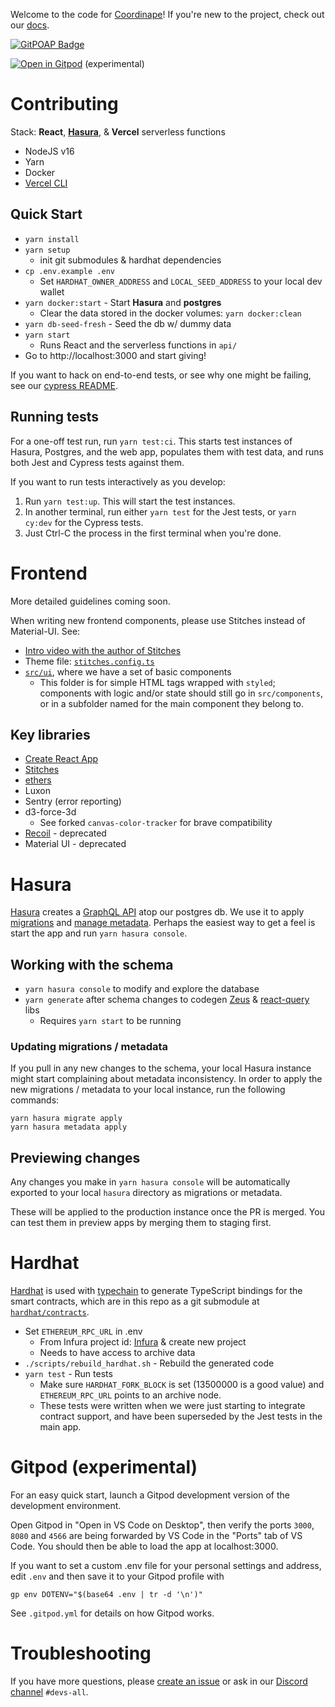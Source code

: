 Welcome to the code for [Coordinape](coordinape.com)! If you're new to the project, check out our [docs](https://docs.coordinape.com/).

[![GitPOAP Badge](https://public-api.gitpoap.io/v1/repo/coordinape/coordinape/badge)](https://www.gitpoap.io/gh/coordinape/coordinape)

[![Open in Gitpod](https://gitpod.io/button/open-in-gitpod.svg)](https://gitpod.io/#https://github.com/coordinape/coordinape) (experimental)

# Contributing

Stack: **React**, [**Hasura**](#hasura), & **Vercel** serverless functions

- NodeJS v16
- Yarn
- Docker
- [Vercel CLI](https://vercel.com/cli)

## Quick Start

- `yarn install`
- `yarn setup`
  - init git submodules & hardhat dependencies
- `cp .env.example .env`
  - Set `HARDHAT_OWNER_ADDRESS` and `LOCAL_SEED_ADDRESS` to your local dev wallet
- `yarn docker:start` - Start **Hasura** and **postgres**
  - Clear the data stored in the docker volumes: `yarn docker:clean`
- `yarn db-seed-fresh` - Seed the db w/ dummy data
- `yarn start`
  - Runs React and the serverless functions in `api/`
- Go to http://localhost:3000 and start giving!

If you want to hack on end-to-end tests, or see why one might be failing,
see our [cypress README](./cypress/README.md).

## Running tests

For a one-off test run, run `yarn test:ci`. This starts test instances of Hasura, Postgres, and the web app, populates them with test data, and runs both Jest and Cypress tests against them.

If you want to run tests interactively as you develop:

1. Run `yarn test:up`. This will start the test instances.
2. In another terminal, run either `yarn test` for the Jest tests, or `yarn cy:dev` for the Cypress tests.
3. Just Ctrl-C the process in the first terminal when you're done.

# Frontend

More detailed guidelines coming soon.

When writing new frontend components, please use Stitches instead of Material-UI. See:

- [Intro video with the author of Stitches](https://www.youtube.com/watch?v=Gw28VgyKGkw)
- Theme file: [`stitches.config.ts`](https://github.com/coordinape/coordinape/blob/main/src/stitches.config.ts)
- [`src/ui`](https://github.com/coordinape/coordinape/tree/main/src/ui), where we have a set of basic components
  - This folder is for simple HTML tags wrapped with `styled`; components with logic and/or state should still go in `src/components`, or in a subfolder named for the main component they belong to.

## Key libraries

- [Create React App](https://github.com/facebook/create-react-app)
- [Stitches](https://stitches.dev/)
- [ethers](https://docs.ethers.io/)
- Luxon
- Sentry (error reporting)
- d3-force-3d
  - See forked `canvas-color-tracker` for brave compatibility
- [Recoil](https://recoiljs.org/) - deprecated
- Material UI - deprecated

# Hasura

[Hasura](https://hasura.io/) creates a
[GraphQL API](https://hasura.io/learn/graphql/hasura/data-modeling/2-try-user-queries/)
atop our postgres db. We use it to apply
[migrations](https://hasura.io/learn/graphql/hasura-advanced/migrations-metadata/2-migration-files/)
and
[manage metadata](https://hasura.io/learn/graphql/hasura-advanced/migrations-metadata/3-metadata/).
Perhaps the easiest way to get a feel is start the app and run `yarn hasura console`.

## Working with the schema

- `yarn hasura console` to modify and explore the database
- `yarn generate` after schema changes to codegen [Zeus](https://github.com/graphql-editor/graphql-zeus) & [react-query](https://react-query.tanstack.com/) libs
  - Requires `yarn start` to be running

### Updating migrations / metadata

If you pull in any new changes to the schema, your local Hasura instance might start complaining about metadata inconsistency.
In order to apply the new migrations / metadata to your local instance, run the following commands:

```shell
yarn hasura migrate apply
yarn hasura metadata apply
```

## Previewing changes

Any changes you make in `yarn hasura console` will be automatically exported to your local `hasura` directory as migrations or metadata.

These will be applied to the production instance once the PR is merged. You can test them in preview apps by merging them to staging first.

# Hardhat

[Hardhat](https://hardhat.org/) is used with [typechain](https://github.com/dethcrypto/TypeChain) to generate TypeScript bindings for the smart contracts, which are in this repo as a git submodule at [`hardhat/contracts`](https://github.com/coordinape/coordinape/tree/main/hardhat/contracts).

- Set `ETHEREUM_RPC_URL` in .env
  - From Infura project id: [Infura](https://infura.io) & create new project
  - Needs to have access to archive data
- `./scripts/rebuild_hardhat.sh` - Rebuild the generated code
- `yarn test` - Run tests
  - Make sure `HARDHAT_FORK_BLOCK` is set (13500000 is a good value) and `ETHEREUM_RPC_URL` points to an archive node.
  - These tests were written when we were just starting to integrate contract support, and have been superseded by the Jest tests in the main app.

# Gitpod (experimental)

For an easy quick start, launch a Gitpod development version of the development environment.

Open Gitpod in "Open in VS Code on Desktop", then verify the ports `3000`, `8080` and `4566` are being forwarded by VS Code in the "Ports" tab of VS Code. You should then be able to load the app at localhost:3000.

If you want to set a custom .env file for your personal settings and address, edit `.env` and then save it to your Gitpod profile with

```
gp env DOTENV="$(base64 .env | tr -d '\n')"
```

See `.gitpod.yml` for details on how Gitpod works.

# Troubleshooting

If you have more questions, please [create an issue](https://github.com/coordinape/coordinape/issues/new/choose) or ask in our [Discord channel](https://discord.com/invite/gBPMAmQ48p) `#devs-all`.
